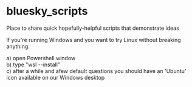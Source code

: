 # bluesky_scripts
Place to share quick hopefully-helpful scripts that demonstrate ideas

If you're running Windows and you want to try Linux without breaking anything:

a)  open Powershell window <br>
b)  type "wsl --install" <br>
c)  after a while and afew default questions you should have an 'Ubuntu' icon available on our Windows desktop
